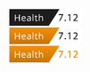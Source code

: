 <a aria-label="health" href="https://codescene.com/" rel="nofollow">
    <img alt="" src="https://github.com/ccemerdem/badges/blob/5022061cee70048f04c396f7769758934c5ed595/v1.png"width="130" height="30" > </a><br> 

<a aria-label="health" href="https://codescene.com/" rel="nofollow">
    <img alt="" src="https://github.com/ccemerdem/badges/blob/5022061cee70048f04c396f7769758934c5ed595/v2.png" width="130" height="30" > </a><br> 

<a aria-label="health" href="https://codescene.com/" rel="nofollow">
    <img alt="" src="https://github.com/ccemerdem/badges/blob/5022061cee70048f04c396f7769758934c5ed595/v3.png" width="130" height="30" > </a><br> 
